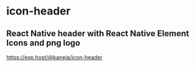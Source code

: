 # icon-header
## React Native header with React Native Element Icons and png logo
https://exp.host/@kaneja/icon-header

